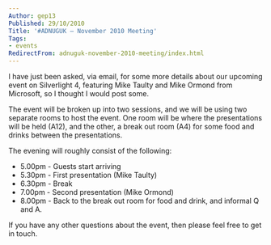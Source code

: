 ```yaml
---
Author: gep13
Published: 29/10/2010
Title: '#ADNUGUK – November 2010 Meeting'
Tags:
- events
RedirectFrom: adnuguk-november-2010-meeting/index.html
---
```


I have just been asked, via email, for some more details about our upcoming event on Silverlight 4, featuring Mike Taulty and Mike Ormond from Microsoft, so I thought I would post some.

The event will be broken up into two sessions, and we will be using two separate rooms to host the event. One room will be where the presentations will be held (A12), and the other, a break out room (A4) for some food and drinks between the presentations.

The evening will roughly consist of the following:

* 5.00pm - Guests start arriving
* 5.30pm - First presentation (Mike Taulty)
* 6.30pm - Break
* 7.00pm - Second presentation (Mike Ormond)
* 8.00pm - Back to the break out room for food and drink, and informal Q and A.

If you have any other questions about the event, then please feel free to get in touch.
